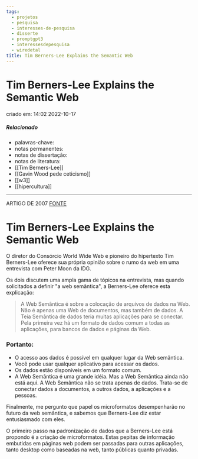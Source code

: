 ```yaml
---
tags:
  - projetos
  - pesquisa
  - interesses-de-pesquisa
  - disserte
  - promptgpt3
  - interessesdepesquisa
  - wiredetal
title: Tim Berners-Lee Explains the Semantic Web
---
```

# Tim Berners-Lee Explains the Semantic Web
criado em: 14:02 2022-10-17

##### Relacionado
- palavras-chave: 
- notas permanentes: 
- notas de dissertação:
- notas de literatura: 
- [[Tim Berners-Lee]]
- [[Gavin Wood pede ceticismo]]
- [[w3]]
- [[hipercultura]]

---
ARTIGO DE 2007
[FONTE](https://www.wired.com/2007/07/tim-berners-lee-explains-the-semantic-web/)

# Tim Berners-Lee Explains the Semantic Web
O diretor do Consórcio World Wide Web e pioneiro do hipertexto Tim Berners-Lee oferece sua própria opinião sobre o rumo da web em uma entrevista com Peter Moon da IDG.

Os dois discutem uma ampla gama de tópicos na entrevista, mas quando solicitados a definir "a web semântica", a Berners-Lee oferece esta explicação:

>A Web Semântica é sobre a colocação de arquivos de dados na Web. Não é apenas uma Web de documentos, mas também de dados. A Teia Semântica de dados teria muitas aplicações para se conectar. Pela primeira vez há um formato de dados comum a todas as aplicações, para bancos de dados e páginas da Web.

### Portanto: 
- O acesso aos dados é possível em qualquer lugar da Web semântica.
- Você pode usar qualquer aplicativo para acessar os dados.
- Os dados estão disponíveis em um formato comum.
- A Web Semântica é uma grande idéia. Mas a Web Semântica ainda não está aqui. A Web Semântica não se trata apenas de dados. Trata-se de conectar dados a documentos, a outros dados, a aplicações e a pessoas.

Finalmente, me pergunto que papel os microformatos desempenharão no futuro da web semântica, e sabemos que Berners-Lee diz estar entusiasmado com eles.

O primeiro passo na padronização de dados que a Berners-Lee está propondo é a criação de microformatos. Estas pepitas de informação embutidas em páginas web podem ser passadas para outras aplicações, tanto desktop como baseadas na web, tanto públicas quanto privadas.

